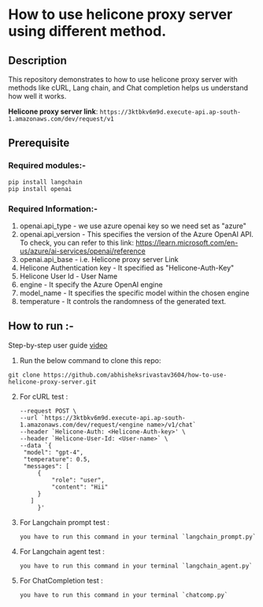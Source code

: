 # How to use helicone proxy server using different method.

## Description

This repository demonstrates to how to use helicone proxy server with methods like cURL, Lang chain, and Chat completion helps us understand how well it works.

**Helicone proxy server link**: `https://3ktbkv6m9d.execute-api.ap-south-1.amazonaws.com/dev/request/v1`


## Prerequisite

  ### Required modules:-
  `pip install langchain`<br/>
  `pip install openai`<br/>
  
  ### Required Information:-
  1.  openai.api_type - we use azure openai key so we need set as "azure"
  2.  openai.api_version - This specifies the version of the Azure OpenAI API. To check, you can refer to this link: https://learn.microsoft.com/en-us/azure/ai-services/openai/reference
  3.  openai.api_base - i.e.  Helicone proxy server Link
  4.  Helicone Authentication key - It specified as "Helicone-Auth-Key"
  5.  Helicone User Id - User Name
  6.  engine - It specify the Azure OpenAI engine
  7.  model_name - It specifies the specific model within the chosen engine
  8.  temperature - It controls the randomness of the generated text.



## How to run :-

Step-by-step user guide [video](https://drive.google.com/file/d/1_Lj1xmXMB-60cgm5uK_ven639Ts3Q0Lf/view?usp=sharing)

1. Run the below command to clone this repo:
```
git clone https://github.com/abhisheksrivastav3604/how-to-use-helicone-proxy-server.git
```
2. For cURL test :
   ```
   --request POST \
   --url `https://3ktbkv6m9d.execute-api.ap-south-1.amazonaws.com/dev/request/<engine name>/v1/chat`
   --header `Helicone-Auth: <Helicone-Auth-key>' \
   --header `Helicone-User-Id: <User-name>` \
   --data `{
	"model": "gpt-4",
	"temperature": 0.5,
	"messages": [
		{
			"role": "user",
			"content": "Hii"
		}
	  ]
        }'
   ```
3. For Langchain prompt test :
   ```
   you have to run this command in your terminal `langchain_prompt.py`
   ```
4. For Langchain agent test :
   ```
   you have to run this command in your terminal `langchain_agent.py`
   ```
5. For ChatCompletion test :
   ```
   you have to run this command in your terminal `chatcomp.py`
   ```
   


